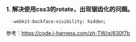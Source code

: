 ### 1. 解决使用css3的rotate，出现锯齿化的问题。
  ```
    -webkit-backface-visibility: hidden;
  ```
参考：https://code.i-harness.com/zh-TW/q/630f7b
